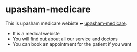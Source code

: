 # upasham-medicare

This is upasham medicare webiste ➽ [upasham-medicare](https://upasham-medicare.web.app).

- It is a medical webiste
  <br/>
- You will find out about all our service and doctors
  <br/>
- You can book an appointment for the patient if you want

